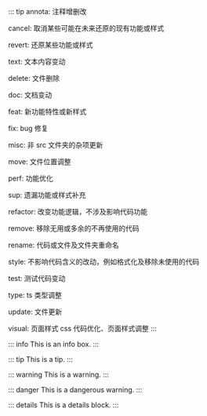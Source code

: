 ::: tip
annota: 注释增删改

cancel: 取消某些可能在未来还原的现有功能或样式

revert: 还原某些功能或样式

text: 文本内容变动

delete: 文件删除

doc: 文档变动

feat: 新功能特性或新样式

fix: bug 修复

misc: 非 src 文件夹的杂项更新

move: 文件位置调整

perf: 功能优化

sup: 遗漏功能或样式补充

refactor: 改变功能逻辑，不涉及影响代码功能

remove: 移除无用或多余的不再使用的代码

rename: 代码或文件及文件夹重命名

style: 不影响代码含义的改动，例如格式化及移除未使用的代码

test: 测试代码变动

type: ts 类型调整

update: 文件更新

visual: 页面样式 css 代码优化、页面样式调整
:::

::: info
This is an info box.
:::

::: tip
This is a tip.
:::

::: warning
This is a warning.
:::

::: danger
This is a dangerous warning.
:::

::: details
This is a details block.
:::

